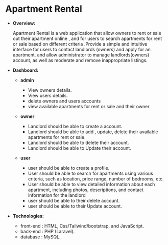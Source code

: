 # Apartment Rental

- **Overview:**
    
    Apartment Rental is a web application that allow owners to rent or sale out their apartment online , and for users to search apartments for rent or sale based on different criteria .Provide a simple and intuitive interface for users to contact landlords (owners) and apply for an apartment.
    and allow administrator to manage landlords(owners) account, as well as moderate and remove inappropriate listings.
    
- **Dashboard:**
    - **admin**
        - View owners details.
        - View users details.
        - delete owners and users accounts
        - view available apartments for rent or sale and their owner

    - **owner**
        - Landlord should be able to create a account.
        - Landlord should be able to add , update, delete their available apartments for rent or sale.
        - Landlord should be able to delete their account.
        - Landlord should be able to Update their account.

    - **user**
        - user should be able to create a profile.
        - User should be able to search for apartments using various criteria, such as location, price range, number of bedrooms, etc.
        - User should be able to view detailed information about each apartment, including photos, descriptions, and contact information for the landlord
        - user should be able to their delete account.
        - user should be able to their Update account.

- **Technologies:**
    - front-end : HTML, Css/Tailwind/bootstrap, and JavaScript.
    - back-end : PHP (Laravel).
    - database : MySQL.